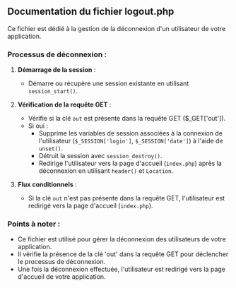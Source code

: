 ## Documentation du fichier logout.php

Ce fichier est dédié à la gestion de la déconnexion d'un utilisateur de votre application.

### Processus de déconnexion :

1. **Démarrage de la session** :
   - Démarre ou récupère une session existante en utilisant `session_start()`.

2. **Vérification de la requête GET** :
   - Vérifie si la clé `out` est présente dans la requête GET ($_GET['out']).
   - Si oui :
      - Supprime les variables de session associées à la connexion de l'utilisateur (`$_SESSION['login']`, `$_SESSION['date']`) à l'aide de `unset()`.
      - Détruit la session avec `session_destroy()`.
      - Redirige l'utilisateur vers la page d'accueil (`index.php`) après la déconnexion en utilisant `header()` et `Location`.

3. **Flux conditionnels** :
   - Si la clé `out` n'est pas présente dans la requête GET, l'utilisateur est redirigé vers la page d'accueil (`index.php`).

### Points à noter :

- Ce fichier est utilisé pour gérer la déconnexion des utilisateurs de votre application.
- Il vérifie la présence de la clé 'out' dans la requête GET pour déclencher le processus de déconnexion.
- Une fois la déconnexion effectuée, l'utilisateur est redirigé vers la page d'accueil de votre application.
